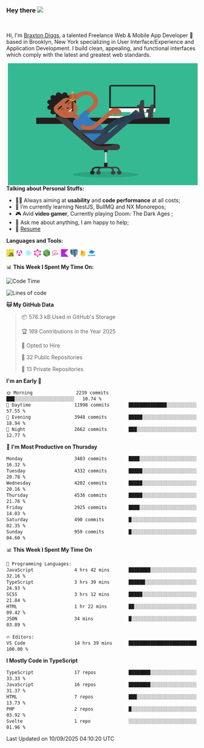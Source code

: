 ### Hey there <img src="https://media.giphy.com/media/hvRJCLFzcasrR4ia7z/giphy.gif" width="25">

<br />

Hi, I'm [Braxton Diggs](https://braxtondiggs.com/), a talented Freelance Web & Mobile App Developer 🚀 based in Brooklyn, New York specializing in User Interface/Experience and Application Development. I build clean, appealing, and functional interfaces which comply with the latest and greatest web standards.

  <img align="right" alt="GIF" src="https://github.com/braxtondiggs/braxtondiggs/blob/master/coder.gif?raw=true" width="500" height="320" />
  
**Talking about Personal Stuffs:**

- 🧑‍💻 Always aiming at **usability** and **code performance** at all costs;
- 🌱 I’m currently learning NestJS, BullMQ and NX Monorepos;
- 🎮 Avid **video gamer**, Currently playing Doom: The Dark Ages
;
- 💬 Ask me about anything, I am happy to help;
- 📝 [Resume](https://braxtondiggs.com/assets/resume/braxton-diggs.pdf)

**Languages and Tools:**  

<code><img height="20" src="https://raw.githubusercontent.com/github/explore/80688e429a7d4ef2fca1e82350fe8e3517d3494d/topics/javascript/javascript.png"></code>
<code><img height="20" src="https://raw.githubusercontent.com/github/explore/80688e429a7d4ef2fca1e82350fe8e3517d3494d/topics/angular/angular.png"></code>
<code><img height="20" src="https://raw.githubusercontent.com/github/explore/80688e429a7d4ef2fca1e82350fe8e3517d3494d/topics/react/react.png"></code>
<code><img height="20" src="https://raw.githubusercontent.com/github/explore/5c058a388828bb5fde0bcafd4bc867b5bb3f26f3/topics/graphql/graphql.png"></code>
<code><img height="20" src="https://raw.githubusercontent.com/github/explore/80688e429a7d4ef2fca1e82350fe8e3517d3494d/topics/nodejs/nodejs.png"></code>
<code><img height="20" src="https://raw.githubusercontent.com/github/explore/80688e429a7d4ef2fca1e82350fe8e3517d3494d/topics/sass/sass.png"></code>
<code><img height="20" src="https://raw.githubusercontent.com/github/explore/80688e429a7d4ef2fca1e82350fe8e3517d3494d/topics/kotlin/kotlin.png"></code>
<code><img height="20" src="https://raw.githubusercontent.com/github/explore/80688e429a7d4ef2fca1e82350fe8e3517d3494d/topics/postgresql/postgresql.png"></code>
<code><img height="20" src="https://raw.githubusercontent.com/github/explore/80688e429a7d4ef2fca1e82350fe8e3517d3494d/topics/firebase/firebase.png"></code>
<code><img height="20" src="https://raw.githubusercontent.com/github/explore/80688e429a7d4ef2fca1e82350fe8e3517d3494d/topics/docker/docker.png"></code>

📊 **This Week I Spent My Time On:**
<!--START_SECTION:waka-->
![Code Time](http://img.shields.io/badge/Code%20Time-6%2C549%20hrs%2055%20mins-blue)

![Lines of code](https://img.shields.io/badge/From%20Hello%20World%20I%27ve%20Written-34.8%20million%20lines%20of%20code-blue)

**🐱 My GitHub Data** 

> 📦 576.3 kB Used in GitHub's Storage 
 > 
> 🏆 169 Contributions in the Year 2025
 > 
> 💼 Opted to Hire
 > 
> 📜 32 Public Repositories 
 > 
> 🔑 13 Private Repositories 
 > 
**I'm an Early 🐤** 

```text
🌞 Morning                2239 commits        ███░░░░░░░░░░░░░░░░░░░░░░   10.74 % 
🌆 Daytime                11998 commits       ██████████████░░░░░░░░░░░   57.55 % 
🌃 Evening                3948 commits        █████░░░░░░░░░░░░░░░░░░░░   18.94 % 
🌙 Night                  2662 commits        ███░░░░░░░░░░░░░░░░░░░░░░   12.77 % 
```
📅 **I'm Most Productive on Thursday** 

```text
Monday                   3403 commits        ████░░░░░░░░░░░░░░░░░░░░░   16.32 % 
Tuesday                  4332 commits        █████░░░░░░░░░░░░░░░░░░░░   20.78 % 
Wednesday                4202 commits        █████░░░░░░░░░░░░░░░░░░░░   20.16 % 
Thursday                 4536 commits        █████░░░░░░░░░░░░░░░░░░░░   21.76 % 
Friday                   2925 commits        ████░░░░░░░░░░░░░░░░░░░░░   14.03 % 
Saturday                 490 commits         █░░░░░░░░░░░░░░░░░░░░░░░░   02.35 % 
Sunday                   959 commits         █░░░░░░░░░░░░░░░░░░░░░░░░   04.60 % 
```


📊 **This Week I Spent My Time On** 

```text
💬 Programming Languages: 
JavaScript               4 hrs 42 mins       ████████░░░░░░░░░░░░░░░░░   32.16 % 
TypeScript               3 hrs 39 mins       ██████░░░░░░░░░░░░░░░░░░░   24.93 % 
SCSS                     3 hrs 12 mins       █████░░░░░░░░░░░░░░░░░░░░   21.84 % 
HTML                     1 hr 22 mins        ██░░░░░░░░░░░░░░░░░░░░░░░   09.42 % 
JSON                     34 mins             █░░░░░░░░░░░░░░░░░░░░░░░░   03.89 % 

🔥 Editors: 
VS Code                  14 hrs 39 mins      █████████████████████████   100.00 % 
```

**I Mostly Code in TypeScript** 

```text
TypeScript               17 repos            ████████░░░░░░░░░░░░░░░░░   33.33 % 
JavaScript               16 repos            ████████░░░░░░░░░░░░░░░░░   31.37 % 
HTML                     7 repos             ███░░░░░░░░░░░░░░░░░░░░░░   13.73 % 
PHP                      2 repos             █░░░░░░░░░░░░░░░░░░░░░░░░   03.92 % 
Svelte                   1 repo              ░░░░░░░░░░░░░░░░░░░░░░░░░   01.96 % 
```




 Last Updated on 10/09/2025 04:10:20 UTC
<!--END_SECTION:waka-->
